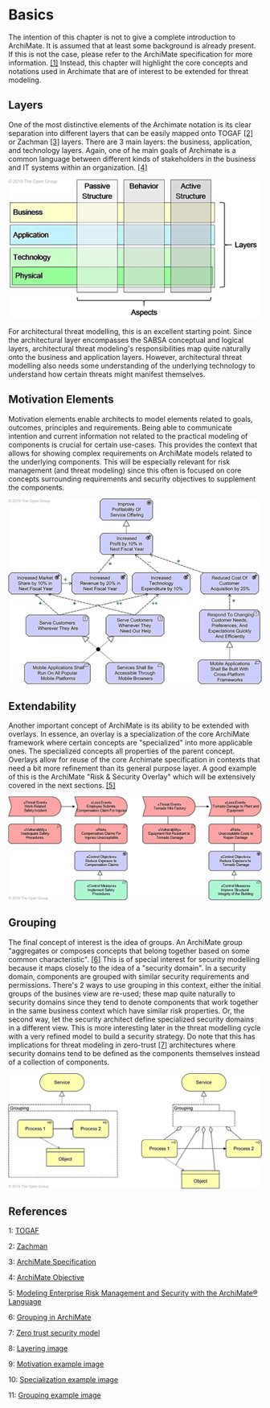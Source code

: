 # Basics

The intention of this chapter is not to give a complete introduction to ArchiMate. It is assumed that at least some background is already present. If this is not the case, please refer to the ArchiMate specification for more information. [\[1\]](basics.md#references) Instead, this chapter will highlight the core concepts and notations used in Archimate that are of interest to be extended for threat modeling.

## Layers

One of the most distinctive elements of the Archimate notation is its clear separation into different layers that can be easily mapped onto TOGAF [[2]](#references) or Zachman [[3]](#references) layers. There are 3 main layers: the business, application, and technology layers. Again, one of he main goals of Archimate is a common language between different kinds of stakeholders in the business and IT systems within an organization. [\[4\]](basics.md#references)

![Archimate Core Framework, showing the importance of layering in ArchiMate](images/layering.jpg)

For architectural threat modelling, this is an excellent starting point. Since the architectural layer encompasses the SABSA conceptual and logical layers, architectural threat modeling's responsibilities map quite naturally onto the business and application layers. However, architectural threat modelling also needs some understanding of the underlying technology to understand how certain threats might manifest themselves.

## Motivation Elements

Motivation elements enable architects to model elements related to goals, outcomes, principles and requirements. Being able to communicate intention and current information not related to the practical modeling of components is crucial for certain use-cases. This provides the context that allows for showing complex requirements on ArchiMate models related to the underlying components. This will be especially relevant for risk management (and threat modeling) since this often is focused on core concepts surrounding requirements and security objectives to supplement the components.

![Different Motivation elements](images/motivation-example.jpg)

## Extendability

Another important concept of ArchiMate is its ability to be extended with overlays. In essence, an overlay is a specialization of the core ArchiMate framework where certain concepts are "specialized" into more applicable ones. The specialized concepts all properties of the parent concept. Overlays allow for reuse of the core Archimate specification in contexts that need a bit more refinement than its general purpose layer. A good example of this is the ArchiMate "Risk & Security Overlay" which will be extensively covered in the next sections. [\[5\]](basics.md#references)

![Example of specialization using the Risk & Security Overlay](images/specialization-example.jpg)

## Grouping

The final concept of interest is the idea of groups. An ArchiMate group "aggregates or composes concepts that belong together based on some common characteristic". [\[6\]](basics.md#references) This is of special interest for security modelling because it maps closely to the idea of a "security domain". In a security domain, components are grouped with similar security requirements and permissions. There's 2 ways to use grouping in this context, either the initial groups of the busines view are re-used; these map quite naturally to security domains since they tend to denote components that work together in the same business context which have similar risk properties. Or, the second way, let the security architect define specialized security domains in a different view. This is more interesting later in the threat modelling cycle with a very refined model to build a security strategy. Do note that this has implications for threat modeling in zero-trust [\[7\]](basics.md#references) architectures where security domains tend to be defined as the components themselves instead of a collection of components.

![Example of grouping in ArchiMate](images/grouping-example.jpg)

## References

1: [TOGAF](https://www.opengroup.org/togaf)

2: [Zachman](https://www.zachman.com/images/ZI_PIcs/ZF3.0.jpg)

3: [ArchiMate Specification](https://pubs.opengroup.org/architecture/archimate3-doc/toc.html)

4: [ArchiMate Objective](https://pubs.opengroup.org/architecture/archimate3-doc/chap01.html#\_Toc10045267)

5: [Modeling Enterprise Risk Management and Security with the ArchiMate® Language](https://researchportal.unamur.be/en/publications/modeling-enterprise-risk-management-and-security-with-the-archima)

6: [Grouping in ArchiMate](https://pubs.opengroup.org/architecture/archimate3-doc/chap04.html#\_Toc10045308)

7: [Zero trust security model](https://en.wikipedia.org/wiki/Zero\_trust\_security\_model)

8: [Layering image](https://pubs.opengroup.org/architecture/archimate3-doc/chap03.html)

9: [Motivation example image](https://pubs.opengroup.org/architecture/archimate3-doc/chap06.html)

10: [Specialization example image](https://pubs.opengroup.org/architecture/archimate3-doc/chap15.html)

11: [Grouping example image](https://pubs.opengroup.org/architecture/archimate3-doc/chap04.html)
